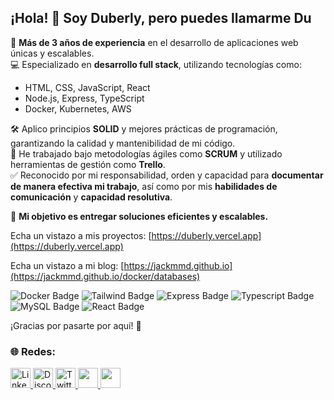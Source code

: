 ## ¡Hola! 👋 Soy Duberly, pero puedes llamarme Du

🚀 **Más de 3 años de experiencia** en el desarrollo de aplicaciones web únicas y escalables.  
💻 Especializado en **desarrollo full stack**, utilizando tecnologías como:

- HTML, CSS, JavaScript, React
- Node.js, Express, TypeScript
- Docker, Kubernetes, AWS

🛠️ Aplico principios **SOLID** y mejores prácticas de programación, garantizando la calidad y mantenibilidad de mi código.  
🔄 He trabajado bajo metodologías ágiles como **SCRUM** y utilizado herramientas de gestión como **Trello**.  
✅ Reconocido por mi responsabilidad, orden y capacidad para **documentar de manera efectiva mi trabajo**, así como por mis **habilidades de comunicación** y **capacidad resolutiva**.

🎯 **Mi objetivo es entregar soluciones eficientes y escalables.**

Echa un vistazo a mis proyectos: [https://duberly.vercel.app](https://duberly.vercel.app)  

Echa un vistazo a mi blog: [https://jackmmd.github.io](https://jackmmd.github.io/docker/databases)

<div>

![Docker Badge](https://img.shields.io/badge/Docker-2496ED?logo=docker&logoColor=fff&style=flat)
![Tailwind Badge](https://img.shields.io/badge/Tailwind%20CSS-06B6D4?logo=tailwindcss&logoColor=fff&style=flat)
![Express Badge](https://img.shields.io/badge/Express-000000?logo=express&logoColor=fff&style=flat)
![Typescript Badge](https://img.shields.io/badge/Typescript-3178C6?logo=typescript&logoColor=fff&style=flat)
![MySQL Badge](https://img.shields.io/badge/MySQL-4479A1?logo=mysql&logoColor=fff&style=flat)
![React Badge](https://img.shields.io/badge/React-61DAFB?logo=react&logoColor=fff&style=flat)

</div>

¡Gracias por pasarte por aquí! 🤙

### 🌐 Redes:

<div>
<!-- .linkedin -->
 <a href="https://www.linkedin.com/in/duberly-mondragon" target="_blank" rel="noreferrer">
  <picture>
   <source media="(prefers-color-scheme: dark)" srcset="https://raw.githubusercontent.com/danielcranney/readme-generator/main/public/icons/socials/linkedin-dark.svg" />
   <source media="(prefers-color-scheme: light)" srcset="https://raw.githubusercontent.com/danielcranney/readme-generator/main/public/icons/socials/linkedin.svg" />
   <img src="https://raw.githubusercontent.com/danielcranney/readme-generator/main/public/icons/socials/linkedin.svg" width="32" height="32" alt="LinkedIn" />
  </picture>
 </a>
 <!-- .discord -->
 <a href="https://discord.com/users/duberly" target="_blank" rel="noreferrer">
  <picture>
   <source media="(prefers-color-scheme: dark)" srcset="https://raw.githubusercontent.com/danielcranney/readme-generator/main/public/icons/socials/discord.svg" />
   <source media="(prefers-color-scheme: light)" srcset="https://raw.githubusercontent.com/danielcranney/readme-generator/main/public/icons/socials/discord.svg" />
   <img src="https://raw.githubusercontent.com/danielcranney/readme-generator/main/public/icons/socials/discord.svg" width="32" height="32" alt="Discord" />
  </picture>
 </a>
 <!-- .x -->
 <a href="https://x.com/jackmmdx" target="_blank" rel="noreferrer">
  <picture>
   <source media="(prefers-color-scheme: dark)" srcset="https://raw.githubusercontent.com/danielcranney/readme-generator/main/public/icons/socials/twitter-dark.svg" />
   <source media="(prefers-color-scheme: light)" srcset="https://raw.githubusercontent.com/danielcranney/readme-generator/main/public/icons/socials/twitter.svg" />
   <img src="https://raw.githubusercontent.com/danielcranney/readme-generator/main/public/icons/socials/twitter.svg" width="32" height="32" alt="Twitter" />
  </picture>
   <!-- .Instagram -->
    <a href="http://www.instagram.com/jackmmdx" target="_blank" rel="noreferrer"> <picture> <source media="(prefers-color-scheme: dark)" srcset="https://raw.githubusercontent.com/danielcranney/readme-generator/main/public/icons/socials/instagram-dark.svg" /> <source media="(prefers-color-scheme: light)" srcset="https://raw.githubusercontent.com/danielcranney/readme-generator/main/public/icons/socials/instagram.svg" /> <img src="https://raw.githubusercontent.com/danielcranney/readme-generator/main/public/icons/socials/instagram.svg" width="32" height="32" /> </picture> </a>
  </picture>
 </a> 
    <!-- Tik tok -->
    <a href="https://www.tiktok.com/@jackmmd" target="_blank" rel="noreferrer"> 
    <picture> <source media="(prefers-color-scheme: dark)" srcset="https://cdnlogo.com/logos/t/69/tiktok-icon.svg" /> <source media="(prefers-color-scheme: light)" srcset="https://raw.githubusercontent.com/danielcranney/readme-generator/main/public/icons/socials/instagram.svg" /> <img src="https://cdnlogo.com/logos/t/69/tiktok-icon.svg" width="32" height="32" /> </picture> </a>
  </picture>
 </a> 

</div>
